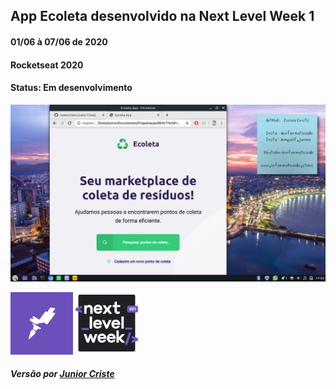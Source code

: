## App Ecoleta desenvolvido na Next Level Week 1
#### 01/06 à 07/06 de 2020
#### Rocketseat 2020

#### Status: Em desenvolvimento

![](https://github.com/JuniorCriste/Ecoleta/blob/master/assets/Print/Ecoleta.png)

![](https://github.com/JuniorCriste/Ecoleta/blob/master/assets/rock.png)
![](https://github.com/JuniorCriste/Ecoleta/blob/master/assets/nlw.png)


##### Versão por [Junior Criste](https://github.com/JuniorCriste)
